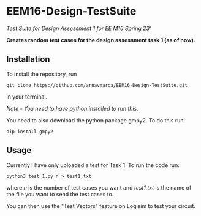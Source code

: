 # EEM16-Design-TestSuite
*Test Suite for Design Assessment 1 for EE M16 Spring 23'*

**Creates random test cases for the design assessment task 1 (as of now).**

## Installation
To install the repository, run
```
git clone https://github.com/arnavmarda/EEM16-Design-TestSuite.git
```
in your terminal.

*Note - You need to have python installed to run this.*

You need to also download the python package gmpy2. To do this run:
```
pip install gmpy2
```

## Usage
Currently I have only uploaded a test for Task 1. To run the code run:
```
python3 test_1.py n > test1.txt
```
where *n* is the number of test cases you want and *test1.txt* is the name of the file you want to send the test cases to.

You can then use the "Test Vectors" feature on Logisim to test your circuit.
